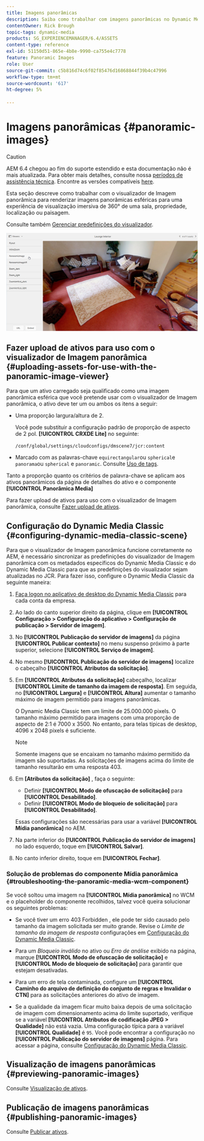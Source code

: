 ```yaml
---
title: Imagens panorâmicas
description: Saiba como trabalhar com imagens panorâmicas no Dynamic Media.
contentOwner: Rick Brough
topic-tags: dynamic-media
products: SG_EXPERIENCEMANAGER/6.4/ASSETS
content-type: reference
exl-id: 51150d51-865e-4b8e-9990-ca755e4c7778
feature: Panoramic Images
role: User
source-git-commit: c5b816d74c6f02f85476d16868844f39b4c47996
workflow-type: tm+mt
source-wordcount: '617'
ht-degree: 5%

---
```


# Imagens panorâmicas {#panoramic-images}

>[!CAUTION]
>
>AEM 6.4 chegou ao fim do suporte estendido e esta documentação não é mais atualizada. Para obter mais detalhes, consulte nossa [períodos de assistência técnica](https://helpx.adobe.com/br/support/programs/eol-matrix.html). Encontre as versões compatíveis [here](https://experienceleague.adobe.com/docs/).

Esta seção descreve como trabalhar com o visualizador de Imagem panorâmica para renderizar imagens panorâmicas esféricas para uma experiência de visualização imersiva de 360° de uma sala, propriedade, localização ou paisagem.

Consulte também [Gerenciar predefinições do visualizador](managing-viewer-presets.md).

![panoramic-image2](assets/panoramic-image2.png)

## Fazer upload de ativos para uso com o visualizador de Imagem panorâmica {#uploading-assets-for-use-with-the-panoramic-image-viewer}

Para que um ativo carregado seja qualificado como uma imagem panorâmica esférica que você pretende usar com o visualizador de Imagem panorâmica, o ativo deve ter um ou ambos os itens a seguir:

* Uma proporção largura/altura de 2.

   Você pode substituir a configuração padrão de proporção de aspecto de 2 pol. **[!UICONTROL CRXDE Lite]** no seguinte:

   `/conf/global/settings/cloudconfigs/dmscene7/jcr:content`

* Marcado com as palavras-chave `equirectangular`ou `spherical`e `panorama`ou `spherical` e `panoramic`. Consulte [Uso de tags](/help/sites-authoring/tags.md).

Tanto a proporção quanto os critérios de palavra-chave se aplicam aos ativos panorâmicos da página de detalhes do ativo e o componente **[!UICONTROL Panorâmica Media]** 

Para fazer upload de ativos para uso com o visualizador de Imagem panorâmica, consulte [Fazer upload de ativos](managing-assets-touch-ui.md#uploading-assets).

## Configuração do Dynamic Media Classic {#configuring-dynamic-media-classic-scene}

Para que o visualizador de Imagem panorâmica funcione corretamente no AEM, é necessário sincronizar as predefinições do visualizador de Imagem panorâmica com os metadados específicos do Dynamic Media Classic e do Dynamic Media Classic para que as predefinições do visualizador sejam atualizadas no JCR. Para fazer isso, configure o Dynamic Media Classic da seguinte maneira:

1. [Faça logon no aplicativo de desktop do Dynamic Media Classic](https://experienceleague.adobe.com/docs/dynamic-media-classic/using/intro/dynamic-media-classic-desktop-app.html#system-requirements-dmc-app) para cada conta da empresa.

1. Ao lado do canto superior direito da página, clique em **[!UICONTROL Configuração > Configuração do aplicativo > Configuração de publicação > Servidor de imagem]**.
1. No **[!UICONTROL Publicação do servidor de imagens]** da página **[!UICONTROL Publicar contexto]** no menu suspenso próximo à parte superior, selecione **[!UICONTROL Serviço de imagem]**.

1. No mesmo **[!UICONTROL Publicação do servidor de imagens]** localize o cabeçalho **[!UICONTROL Atributos da solicitação]**.
1. Em **[!UICONTROL Atributos da solicitação]** cabeçalho, localizar **[!UICONTROL Limite de tamanho da imagem de resposta]**. Em seguida, no **[!UICONTROL Largura]** e **[!UICONTROL Altura]** aumentar o tamanho máximo de imagem permitido para imagens panorâmicas.

   O Dynamic Media Classic tem um limite de 25.000.000 pixels. O tamanho máximo permitido para imagens com uma proporção de aspecto de 2:1 é 7000 x 3500. No entanto, para telas típicas de desktop, 4096 x 2048 pixels é suficiente.

   >[!NOTE]
   >
   >Somente imagens que se encaixam no tamanho máximo permitido da imagem são suportadas. As solicitações de imagens acima do limite de tamanho resultarão em uma resposta 403.

1. Em **[Atributos da solicitação]** , faça o seguinte:

   * Definir **[!UICONTROL Modo de ofuscação de solicitação]** para **[!UICONTROL Desabilitado]**.
   * Definir **[!UICONTROL Modo de bloqueio de solicitação]** para **[!UICONTROL Desabilitado]**.

   Essas configurações são necessárias para usar a variável **[!UICONTROL Mídia panorâmica]** no AEM.

1. Na parte inferior do **[!UICONTROL Publicação do servidor de imagens]** no lado esquerdo, toque em **[!UICONTROL Salvar]**.

1. No canto inferior direito, toque em **[!UICONTROL Fechar]**.

### Solução de problemas do componente Mídia panorâmica {#troubleshooting-the-panoramic-media-wcm-component}

Se você soltou uma imagem na **[!UICONTROL Mídia panorâmica]** no WCM e o placeholder do componente recolhidos, talvez você queira solucionar os seguintes problemas:

* Se você tiver um erro 403 Forbidden , ele pode ter sido causado pelo tamanho da imagem solicitada ser muito grande. Revise o *Limite de tamanho da imagem de resposta* configurações em [Configuração do Dynamic Media Classic](#configuring-dynamic-media-classic-scene).

* Para um *Bloqueio inválido* no ativo ou *Erro de análise* exibido na página, marque **[!UICONTROL Modo de ofuscação de solicitação]** e **[!UICONTROL Modo de bloqueio de solicitação]** para garantir que estejam desativadas.
* Para um erro de tela contaminada, configure um **[!UICONTROL Caminho do arquivo de definição do conjunto de regras e Invalidar o CTN]** para as solicitações anteriores do ativo de imagem.
* Se a qualidade da imagem ficar muito baixa depois de uma solicitação de imagem com dimensionamento acima do limite suportado, verifique se a variável **[!UICONTROL Atributos de codificação JPEG > Qualidade]** não está vazia. Uma configuração típica para a variável **[!UICONTROL Qualidade]** é `95`. Você pode encontrar a configuração no **[!UICONTROL Publicação do servidor de imagens]** página. Para acessar a página, consulte [Configuração do Dynamic Media Classic](#configuring-dynamic-media-classic-scene).

## Visualização de imagens panorâmicas {#previewing-panoramic-images}

Consulte [Visualização de ativos](previewing-assets.md).

## Publicação de imagens panorâmicas {#publishing-panoramic-images}

Consulte [Publicar ativos](publishing-dynamicmedia-assets.md).
